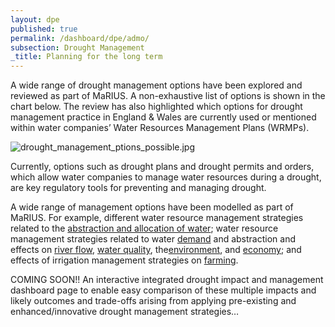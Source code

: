 ```yaml
---
layout: dpe
published: true
permalink: /dashboard/dpe/admo/
subsection: Drought Management
_title: Planning for the long term
---
```

A wide range of drought management options have been explored and reviewed as part of MaRIUS. A non-exhaustive list of options is shown in the chart below. The review has also highlighted which options for drought management practice in England & Wales are currently used or mentioned within water companies’ Water Resources Management Plans (WRMPs).

![drought_management_ptions_possible.jpg]({{site.baseurl}}/assets/img/drought_management_ptions_possible.jpg)


Currently, options such as drought plans and drought permits and orders, which allow water companies to manage water resources during a drought, are key regulatory tools for preventing and managing drought.

A wide range of management options have been modelled as part of MaRIUS. For example, different water resource management strategies related to the [abstraction and allocation of water](https://5j4.github.io/mariusdroughtproject.org/dashboard/dpe/drought_management/water_supply_options/); water resource management strategies related to water [demand](https://5j4.github.io/mariusdroughtproject.org/dashboard/dpe/drought_management/managing_demand/) and abstraction and effects on [river flow](https://5j4.github.io/mariusdroughtproject.org/dashboard/dpe/drought_impacts/river_flow/), [water quality](https://5j4.github.io/mariusdroughtproject.org/dashboard/dpe/drought_impacts/water_quality/), the[environment](https://5j4.github.io/mariusdroughtproject.org/dashboard/dpe/drought_impacts/environment/), and [economy](https://5j4.github.io/mariusdroughtproject.org/dashboard/dpe/drought_impacts/economy/); and effects of irrigation management strategies on [farming](https://5j4.github.io/mariusdroughtproject.org/dashboard/dpe/drought_impacts/farming/).

COMING SOON!! An interactive integrated drought impact and management dashboard page to enable easy comparison of these multiple impacts and likely outcomes and trade-offs arising from applying pre-existing and enhanced/innovative drought management strategies…

<!---
<div class="large-6 medium-6 columns">
	<label>Select a <b>drought event</b></label>
	<input type="radio" name="drought_event" value="drought_event_01" id="drought_event_01"><label for="drought_event_01">01</label>
	<input type="radio" name="drought_event" value="drought_event_02" id="drought_event_02"><label for="drought_event_02">02</label>
	<input type="radio" name="drought_event" value="drought_event_03" id="drought_event_03"><label for="drought_event_03">03</label>
	<input type="radio" name="drought_event" value="drought_event_04" id="drought_event_04"><label for="drought_event_04">04</label>

	<label>Select an <b>spatial scale</b></label>
	<input type="radio" name="spatial_scale" value="spatial_scale_thames" id="spatial_scale_thames"><label for="spatial_scale_thames">Thames</label>
	<input type="radio" name="spatial_scale" value="spatial_scale_severn" id="spatial_scale_severn"><label for="spatial_scale_severn">Severn</label>
	<input type="radio" name="spatial_scale" value="spatial_scale_england" id="spatial_scale_england"><label for="spatial_scale_england">England</label>

	<label>Select a <b>management strategy</b></label>
	<input type="radio" name="management_strategy" value="management_strategy_a" id="management_strategy_a"><label for="management_strategy_a">A</label>
	<input type="radio" name="management_strategy" value="management_strategy_b" id="management_strategy_b"><label for="management_strategy_b">B</label>

	<label>Select a <b>result format</b></label>
	<input type="radio" name="result_format" value="result_format_trade_offs" id="result_format_trade_offs"><label for="result_format_trade_offs">Trade-offs</label>
	<input type="radio" name="result_format" value="result_format_trade_risk" id="result_format_trade_risk"><label for="result_format_trade_risk">Risks</label>
</div>

<div class="large-6 medium-6 columns">
	<div id="chart" style="height:500px"></div>
</div>

<script src='{{ site.baseurl }}/assets/js/radar_chart.js' type='text/javascript'> </script>

<script>
	var w = 350,
	h = 350;

var colorscale = d3.scale.category10();

//Legend titles
var LegendOptions = ['Agriculture','Water Quality', 'Economy'];

//Data
var d = [
		  [
			{axis:"impact1",value:0.59},
			{axis:"impact2",value:0.56},
			{axis:"impact3",value:0.42},
			{axis:"impact4",value:0.34},
			{axis:"impact5",value:0.48},
			{axis:"impact6",value:0.14},
			{axis:"impact7",value:0.11},
			{axis:"impact8",value:0.05},
			{axis:"impact9",value:0.07},
			{axis:"impact10",value:0.12}
		  ],[
			{axis:"impact1",value:0.48},
			{axis:"impact2",value:0.41},
			{axis:"impact3",value:0.27},
			{axis:"impact4",value:0.28},
			{axis:"impact5",value:0.46},
			{axis:"impact6",value:0.29},
			{axis:"impact7",value:0.11},
			{axis:"impact8",value:0.14},
			{axis:"impact9",value:0.05},
			{axis:"impac10",value:0.19}
		  ],[
			{axis:"impact1",value:0.34},
			{axis:"impact2",value:0.40},
			{axis:"impact3",value:0.31},
			{axis:"impact4",value:0.48},
			{axis:"impact5",value:0.22},
			{axis:"impact6",value:0.51},
			{axis:"impact7",value:0.22},
			{axis:"impact8",value:0.28},
			{axis:"impact9",value:0.5},
			{axis:"impac10",value:0.40}
		  ]

		];

//Options for the Radar chart, other than default
var mycfg = {
  w: w,
  h: h,
  maxValue: 0.6,
  levels: 6,
  ExtraWidthX: 300
}

//Call function to draw the Radar chart
//Will expect that data is in %'s
RadarChart.draw("#chart", d, mycfg);

</script>
--->